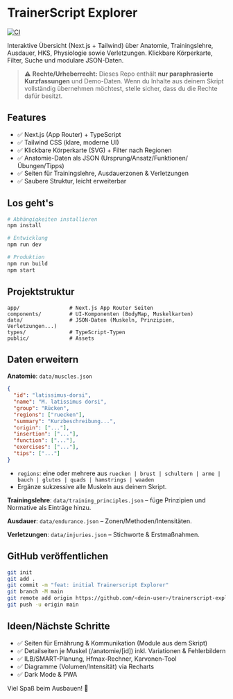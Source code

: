 # TrainerScript Explorer

[![CI](https://github.com/codex/trainerscript-explorer/actions/workflows/ci.yml/badge.svg)](https://github.com/codex/trainerscript-explorer/actions/workflows/ci.yml)

Interaktive Übersicht (Next.js + Tailwind) über Anatomie, Trainingslehre, Ausdauer, HKS, Physiologie sowie Verletzungen. Klickbare Körperkarte, Filter, Suche und modulare JSON-Daten.

> ⚠️ **Rechte/Urheberrecht:** Dieses Repo enthält **nur paraphrasierte Kurzfassungen** und Demo-Daten. Wenn du Inhalte aus deinem Skript vollständig übernehmen möchtest, stelle sicher, dass du die Rechte dafür besitzt.

## Features

- ✅ Next.js (App Router) + TypeScript
- ✅ Tailwind CSS (klare, moderne UI)
- ✅ Klickbare Körperkarte (SVG) + Filter nach Regionen
- ✅ Anatomie-Daten als JSON (Ursprung/Ansatz/Funktionen/Übungen/Tipps)
- ✅ Seiten für Trainingslehre, Ausdauerzonen & Verletzungen
- ✅ Saubere Struktur, leicht erweiterbar

## Los geht's

```bash
# Abhängigkeiten installieren
npm install

# Entwicklung
npm run dev

# Produktion
npm run build
npm start
```

## Projektstruktur

```
app/                # Next.js App Router Seiten
components/         # UI-Komponenten (BodyMap, Muskelkarten)
data/               # JSON-Daten (Muskeln, Prinzipien, Verletzungen...)
types/              # TypeScript-Typen
public/             # Assets
```

## Daten erweitern

**Anatomie**: `data/muscles.json`

```json
{
  "id": "latissimus-dorsi",
  "name": "M. latissimus dorsi",
  "group": "Rücken",
  "regions": ["ruecken"],
  "summary": "Kurzbeschreibung...",
  "origin": ["..."],
  "insertion": ["..."],
  "function": ["..."],
  "exercises": ["..."],
  "tips": ["..."]
}
```

- `regions`: eine oder mehrere aus `ruecken | brust | schultern | arme | bauch | glutes | quads | hamstrings | waaden`
- Ergänze sukzessive alle Muskeln aus deinem Skript.

**Trainingslehre**: `data/training_principles.json` – füge Prinzipien und Normative als Einträge hinzu.

**Ausdauer**: `data/endurance.json` – Zonen/Methoden/Intensitäten.

**Verletzungen**: `data/injuries.json` – Stichworte & Erstmaßnahmen.

## GitHub veröffentlichen

```bash
git init
git add .
git commit -m "feat: initial Trainerscript Explorer"
git branch -M main
git remote add origin https://github.com/<dein-user>/trainerscript-explorer.git
git push -u origin main
```

## Ideen/Nächste Schritte

- ✅ Seiten für Ernährung & Kommunikation (Module aus dem Skript)
- ✅ Detailseiten je Muskel (/anatomie/[id]) inkl. Variationen & Fehlerbildern
- ✅ ILB/SMART-Planung, Hfmax-Rechner, Karvonen-Tool
- ✅ Diagramme (Volumen/Intensität) via Recharts
- ✅ Dark Mode & PWA

Viel Spaß beim Ausbauen! 💪
